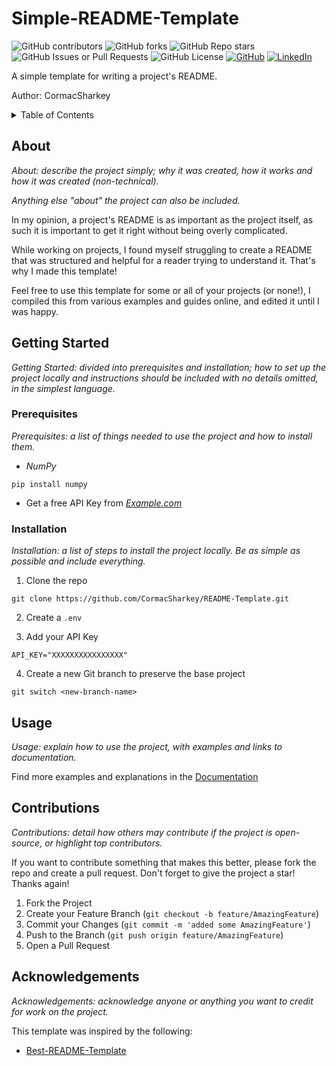 # Simple-README-Template

<!-- [![Contributors][contributors-shield]][contributors-url] -->
![GitHub contributors](https://img.shields.io/github/contributors/CormacSharkey/Simple-README-Template?style=flat)
![GitHub forks](https://img.shields.io/github/forks/CormacSharkey/Simple-README-Template?style=flat)
![GitHub Repo stars](https://img.shields.io/github/stars/CormacSharkey/Simple-README-Template?style=flat)
![GitHub Issues or Pull Requests](https://img.shields.io/github/issues/CormacSharkey/Simple-README-Template?style=flat)
![GitHub License](https://img.shields.io/github/license/CormacSharkey/Simple-README-Template)
[![GitHub][github-shield]][github-url]
[![LinkedIn][linkedin-shield]][linkedin-url]

A simple template for writing a project's README.

Author: CormacSharkey

<!-- TABLE OF CONTENTS -->
<details>
  <summary>Table of Contents</summary>
  <ol>
    <li>
      <a href="#about">About</a>
    </li>
    <li>
      <a href="#getting-started">Getting Started</a>
      <ul>
        <li><a href="#prerequisites">Prerequisites</a></li>
        <li><a href="#installation">Installation</a></li>
      </ul>
    </li>
    <li><a href="#usage">Usage</a></li>
    <li><a href="#contributions">Contributions</a></li>
    <li><a href="#acknowledgments">Acknowledgments</a></li>
  </ol>
</details>

## About

*About: describe the project simply; why it was created, how it works and how it was created (non-technical).*

*Anything else "about" the project can also be included.*

In my opinion, a project's README is as important as the project itself, as such it is important to get it right without being overly complicated. 

While working on projects, I found myself struggling to create a README that was structured and helpful for a reader trying to understand it. That's why I made this template!

Feel free to use this template for some or all of your projects (or none!), I compiled this from various examples and guides online, and edited it until I was happy.

## Getting Started 

*Getting Started: divided into prerequisites and installation; how to set up the project locally and instructions should be included with no details omitted, in the simplest language.*

### Prerequisites

*Prerequisites: a list of things needed to use the project and how to install them.*

- *NumPy*
````
pip install numpy
````

- Get a free API Key from *[Example.com](example.com)*

### Installation

*Installation: a list of steps to install the project locally. Be as simple as possible and include everything.*

1. Clone the repo
````
git clone https://github.com/CormacSharkey/README-Template.git
````

2. Create a `.env`

3. Add your API Key
````
API_KEY="XXXXXXXXXXXXXXXX"
````

4. Create a new Git branch to preserve the base project
````
git switch <new-branch-name>
````

## Usage

*Usage: explain how to use the project, with examples and links to documentation.*

Find more examples and explanations in the [Documentation](example.com)

## Contributions

*Contributions: detail how others may contribute if the project is open-source, or highlight top contributors.*

If you want to contribute something that makes this better, please fork the repo and create a pull request. Don't forget to give the project a star! Thanks again!

1. Fork the Project
2. Create your Feature Branch (`git checkout -b feature/AmazingFeature`)
3. Commit your Changes (`git commit -m 'added some AmazingFeature'`)
4. Push to the Branch (`git push origin feature/AmazingFeature`)
5. Open a Pull Request

## Acknowledgements

*Acknowledgements: acknowledge anyone or anything you want to credit for work on the project.*

This template was inspired by the following:
- [Best-README-Template](https://github.com/othneildrew/Best-README-Template)


[linkedin-shield]: https://img.shields.io/badge/LinkedIn-0077B5?style=flat&logo=linkedin&logoColor=white
[linkedin-url]: https://www.linkedin.com/in/cormac-sharkey/

[github-shield]: https://img.shields.io/badge/GitHub-100000?style=flat&logo=github&logoColor=white
[github-url]: https://github.com/CormacSharkey